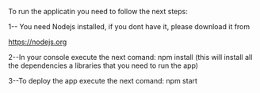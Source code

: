 To run the applicatin you need to follow the next steps:

1-- You need Nodejs installed, if you dont have it, please download it from

https://nodejs.org

2--In your console execute the next comand:
	npm install (this will install all the dependencies a libraries that you need to run the app)

3--To deploy the app execute the next comand:
	npm start